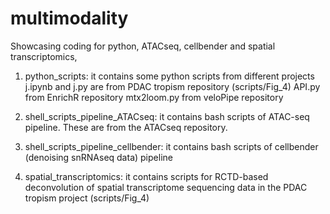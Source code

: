 # multimodality
Showcasing coding for python, ATACseq, cellbender and spatial transcriptomics, 

1) python_scripts: it contains some python scripts from different projects
	j.ipynb and j.py are from PDAC tropism repository (scripts/Fig_4)
	API.py from EnrichR repository
	mtx2loom.py from veloPipe repository

2) shell_scripts_pipeline_ATACseq: it contains bash scripts of ATAC-seq pipeline. These are from the ATACseq repository.

3) shell_scripts_pipeline_cellbender: it contains bash scripts of cellbender (denoising snRNAseq data) pipeline

4) spatial_transcriptomics: it contains scripts for RCTD-based deconvolution of spatial transcriptome sequencing data in the PDAC tropism project (scripts/Fig_4)


